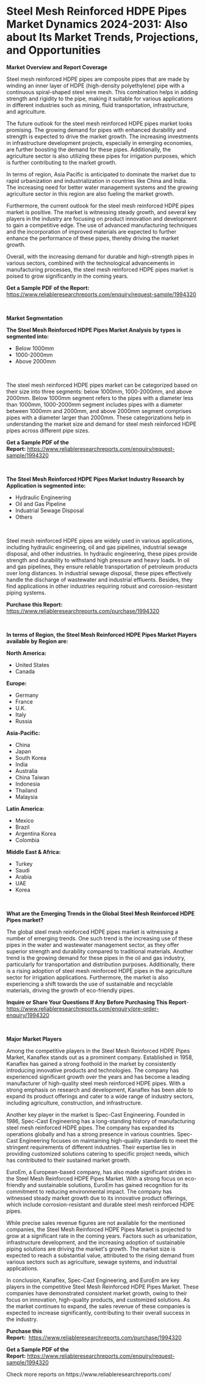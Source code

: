 <p><h1>Steel Mesh Reinforced HDPE Pipes Market Dynamics 2024-2031: Also about Its Market Trends, Projections, and Opportunities</h1></p><p><strong>Market Overview and Report Coverage</strong></p>
<p><p>Steel mesh reinforced HDPE pipes are composite pipes that are made by winding an inner layer of HDPE (high-density polyethylene) pipe with a continuous spiral-shaped steel wire mesh. This combination helps in adding strength and rigidity to the pipe, making it suitable for various applications in different industries such as mining, fluid transportation, infrastructure, and agriculture.</p><p>The future outlook for the steel mesh reinforced HDPE pipes market looks promising. The growing demand for pipes with enhanced durability and strength is expected to drive the market growth. The increasing investments in infrastructure development projects, especially in emerging economies, are further boosting the demand for these pipes. Additionally, the agriculture sector is also utilizing these pipes for irrigation purposes, which is further contributing to the market growth.</p><p>In terms of region, Asia Pacific is anticipated to dominate the market due to rapid urbanization and industrialization in countries like China and India. The increasing need for better water management systems and the growing agriculture sector in this region are also fueling the market growth.</p><p>Furthermore, the current outlook for the steel mesh reinforced HDPE pipes market is positive. The market is witnessing steady growth, and several key players in the industry are focusing on product innovation and development to gain a competitive edge. The use of advanced manufacturing techniques and the incorporation of improved materials are expected to further enhance the performance of these pipes, thereby driving the market growth.</p><p>Overall, with the increasing demand for durable and high-strength pipes in various sectors, combined with the technological advancements in manufacturing processes, the steel mesh reinforced HDPE pipes market is poised to grow significantly in the coming years.</p></p>
<p><strong>Get a Sample PDF of the Report:</strong> <a href="https://www.reliableresearchreports.com/enquiry/request-sample/1994320">https://www.reliableresearchreports.com/enquiry/request-sample/1994320</a></p>
<p>&nbsp;</p>
<p><strong>Market Segmentation</strong></p>
<p><strong>The Steel Mesh Reinforced HDPE Pipes Market Analysis by types is segmented into:</strong></p>
<p><ul><li>Below 1000mm</li><li>1000-2000mm</li><li>Above 2000mm</li></ul></p>
<p>&nbsp;</p>
<p><p>The steel mesh reinforced HDPE pipes market can be categorized based on their size into three segments: below 1000mm, 1000-2000mm, and above 2000mm. Below 1000mm segment refers to the pipes with a diameter less than 1000mm, 1000-2000mm segment includes pipes with a diameter between 1000mm and 2000mm, and above 2000mm segment comprises pipes with a diameter larger than 2000mm. These categorizations help in understanding the market size and demand for steel mesh reinforced HDPE pipes across different pipe sizes.</p></p>
<p><strong>Get a Sample PDF of the Report:</strong>&nbsp;<a href="https://www.reliableresearchreports.com/enquiry/request-sample/1994320">https://www.reliableresearchreports.com/enquiry/request-sample/1994320</a></p>
<p>&nbsp;</p>
<p><strong>The Steel Mesh Reinforced HDPE Pipes Market Industry Research by Application is segmented into:</strong></p>
<p><ul><li>Hydraulic Engineering</li><li>Oil and Gas Pipeline</li><li>Induatrial Sewage Disposal</li><li>Others</li></ul></p>
<p>&nbsp;</p>
<p><p>Steel mesh reinforced HDPE pipes are widely used in various applications, including hydraulic engineering, oil and gas pipelines, industrial sewage disposal, and other industries. In hydraulic engineering, these pipes provide strength and durability to withstand high pressure and heavy loads. In oil and gas pipelines, they ensure reliable transportation of petroleum products over long distances. In industrial sewage disposal, these pipes effectively handle the discharge of wastewater and industrial effluents. Besides, they find applications in other industries requiring robust and corrosion-resistant piping systems.</p></p>
<p><strong>Purchase this Report:</strong>&nbsp; <a href="https://www.reliableresearchreports.com/purchase/1994320">https://www.reliableresearchreports.com/purchase/1994320</a></p>
<p>&nbsp;</p>
<p><strong>In terms of Region, the Steel Mesh Reinforced HDPE Pipes Market Players available by Region are:</strong></p>
<p>
    <p> <strong> North America: </strong>
        <ul>
            <li>United States</li>
            <li>Canada</li>
        </ul>
        </p> 
    <p> <strong> Europe: </strong>
        <ul>
            <li>Germany</li>
            <li>France</li>
            <li>U.K.</li>
            <li>Italy</li>
            <li>Russia</li>
        </ul>
        </p> 
    <p> <strong> Asia-Pacific: </strong>
        <ul>
            <li>China</li>
            <li>Japan</li>
            <li>South Korea</li>
            <li>India</li>
            <li>Australia</li>
            <li>China Taiwan</li>
            <li>Indonesia</li>
            <li>Thailand</li>
            <li>Malaysia</li>
        </ul>
        </p> 
    <p> <strong> Latin America: </strong>
        <ul>
            <li>Mexico</li>
            <li>Brazil</li>
            <li>Argentina Korea</li>
            <li>Colombia</li>
        </ul>
        </p> 
    <p> <strong> Middle East & Africa: </strong>
        <ul>
            <li>Turkey</li>
            <li>Saudi</li>
            <li>Arabia</li>
            <li>UAE</li>
            <li>Korea</li>
        </ul>
    </p>
    </p>
<p>&nbsp;</p>
<p><strong>What are the Emerging Trends in the Global Steel Mesh Reinforced HDPE Pipes market?</strong></p>
<p><p>The global steel mesh reinforced HDPE pipes market is witnessing a number of emerging trends. One such trend is the increasing use of these pipes in the water and wastewater management sector, as they offer superior strength and durability compared to traditional materials. Another trend is the growing demand for these pipes in the oil and gas industry, particularly for transportation and distribution purposes. Additionally, there is a rising adoption of steel mesh reinforced HDPE pipes in the agriculture sector for irrigation applications. Furthermore, the market is also experiencing a shift towards the use of sustainable and recyclable materials, driving the growth of eco-friendly pipes.</p></p>
<p><strong>Inquire or Share Your Questions If Any Before Purchasing This Report</strong>- <a href="https://www.reliableresearchreports.com/enquiry/pre-order-enquiry/1994320">https://www.reliableresearchreports.com/enquiry/pre-order-enquiry/1994320</a></p>
<p>&nbsp;</p>
<p><strong>Major Market Players</strong></p>
<p><p>Among the competitive players in the Steel Mesh Reinforced HDPE Pipes Market, Kanaflex stands out as a prominent company. Established in 1958, Kanaflex has gained a strong foothold in the market by consistently introducing innovative products and technologies. The company has experienced significant growth over the years and has become a leading manufacturer of high-quality steel mesh reinforced HDPE pipes. With a strong emphasis on research and development, Kanaflex has been able to expand its product offerings and cater to a wide range of industry sectors, including agriculture, construction, and infrastructure.</p><p>Another key player in the market is Spec-Cast Engineering. Founded in 1986, Spec-Cast Engineering has a long-standing history of manufacturing steel mesh reinforced HDPE pipes. The company has expanded its operations globally and has a strong presence in various countries. Spec-Cast Engineering focuses on maintaining high-quality standards to meet the stringent requirements of different industries. Their expertise lies in providing customized solutions catering to specific project needs, which has contributed to their sustained market growth.</p><p>EuroEm, a European-based company, has also made significant strides in the Steel Mesh Reinforced HDPE Pipes Market. With a strong focus on eco-friendly and sustainable solutions, EuroEm has gained recognition for its commitment to reducing environmental impact. The company has witnessed steady market growth due to its innovative product offerings, which include corrosion-resistant and durable steel mesh reinforced HDPE pipes.</p><p>While precise sales revenue figures are not available for the mentioned companies, the Steel Mesh Reinforced HDPE Pipes Market is projected to grow at a significant rate in the coming years. Factors such as urbanization, infrastructure development, and the increasing adoption of sustainable piping solutions are driving the market's growth. The market size is expected to reach a substantial value, attributed to the rising demand from various sectors such as agriculture, sewage systems, and industrial applications.</p><p>In conclusion, Kanaflex, Spec-Cast Engineering, and EuroEm are key players in the competitive Steel Mesh Reinforced HDPE Pipes Market. These companies have demonstrated consistent market growth, owing to their focus on innovation, high-quality products, and customized solutions. As the market continues to expand, the sales revenue of these companies is expected to increase significantly, contributing to their overall success in the industry.</p></p>
<p><strong>Purchase this Report:</strong>&nbsp;&nbsp;<a href="https://www.reliableresearchreports.com/purchase/1994320">https://www.reliableresearchreports.com/purchase/1994320</a></p>
<p></p>
<p><strong>Get a Sample PDF of the Report:</strong>&nbsp;<a href="https://www.reliableresearchreports.com/enquiry/request-sample/1994320">https://www.reliableresearchreports.com/enquiry/request-sample/1994320</a></p>
<p>Check more reports on https://www.reliableresearchreports.com/</p>